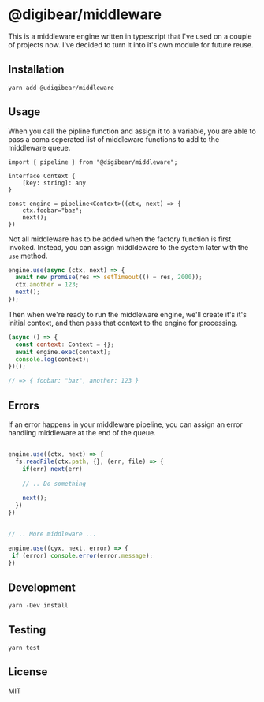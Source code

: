 # @digibear/middleware

This is a middleware engine written in typescript that I've used on a couple of projects now. I've decided to turn it into it's own module for future reuse.

## Installation

`yarn add @udigibear/middleware`

## Usage

When you call the pipline function and assign it to a variable, you are able to pass a coma seperated list of middleware functions to add to the middleware queue.

```JS
import { pipeline } from "@digibear/middleware";

interface Context {
    [key: string]: any
}

const engine = pipeline<Context>((ctx, next) => {
    ctx.foobar="baz";
    next();
})
```

Not all middleware has to be added when the factory function is first invoked. Instead, you can assign middldeware to the system later with the `use` method.

```js
engine.use(async (ctx, next) => {
  await new promise(res => setTimeout(() = res, 2000));
  ctx.another = 123;
  next();
});
```

Then when we're ready to run the middleware engine, we'll create it's it's initial context, and then pass that context to the engine for processing.

```js
(async () => {
  const context: Context = {};
  await engine.exec(context);
  console.log(context);
})();

// => { foobar: "baz", another: 123 }
```
## Errors

If an error happens in your middleware pipeline, you can assign an error handling middleware at the end of the queue. 

```ts

engine.use((ctx, next) => {
  fs.readFile(ctx.path, {}, (err, file) => {
    if(err) next(err)
    
    // .. Do something
    
    next();
  })
})


// .. More middleware ...

engine.use((cyx, next, error) => {
 if (error) console.error(error.message);
})
```

## Development

`yarn -Dev install`

## Testing

`yarn test`

## License

MIT
